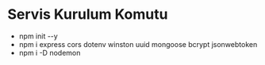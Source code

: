 # Servis Kurulum Komutu

- npm init --y
- npm i express cors dotenv winston uuid mongoose bcrypt jsonwebtoken
- npm i -D nodemon
